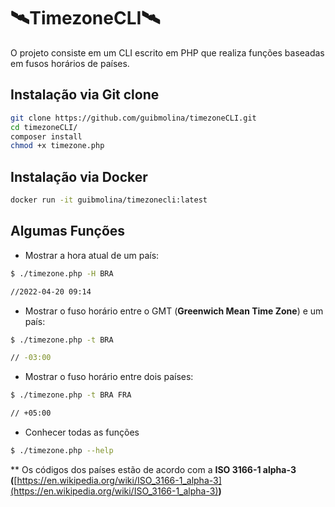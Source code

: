 # 🛰️TimezoneCLI🛰️

O projeto consiste em um CLI escrito em PHP que realiza funções baseadas em fusos horários de países.

## Instalação via Git clone

```bash
git clone https://github.com/guibmolina/timezoneCLI.git
cd timezoneCLI/
composer install
chmod +x timezone.php
```

## Instalação via Docker

```bash
docker run -it guibmolina/timezonecli:latest
```

## Algumas Funções

- Mostrar a hora atual de um país:

```bash
$ ./timezone.php -H BRA

//2022-04-20 09:14
```

- Mostrar o fuso horário entre o GMT (**Greenwich Mean Time Zone**) e um país:

```bash
$ ./timezone.php -t BRA

// -03:00
```

- Mostrar o fuso horário entre dois países:

```bash
$ ./timezone.php -t BRA FRA

// +05:00
```

- Conhecer todas as funções

```bash
$ ./timezone.php --help
```

** Os códigos dos países estão de acordo com a  **ISO 3166-1 alpha-3 (**[https://en.wikipedia.org/wiki/ISO_3166-1_alpha-3](https://en.wikipedia.org/wiki/ISO_3166-1_alpha-3)**)**
